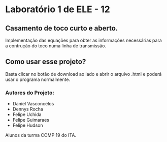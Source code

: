 # Laboratório 1 de ELE - 12

## Casamento de toco curto e aberto.
Implementação das equações para obter as informações necessárias para a contrução do toco numa linha de transmissão.

## Como usar esse projeto?

Basta clicar no botão de download ao lado e abrir o arquivo .html e poderá usar o programa normalmente.

### Autores do Projeto:
* Daniel Vasconcelos
* Dennys Rocha
* Felipe Uchida
* Felipe Guimaraes
* Felipe Hudson

Alunos da turma COMP 19 do ITA.
